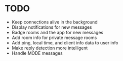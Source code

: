 # TODO
* Keep connections alive in the background
* Display notifications for new messages
* Badge rooms and the app for new messages
* Add room info for private message rooms
* Add ping, local time, and client info data to user info
* Make reply detection more intelligent
* Handle MODE messages
